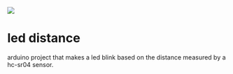 ![](https://i.imgur.com/6wo4Vm0.png)

# led distance
arduino project that makes a led blink based on the distance measured by a hc-sr04 sensor.
